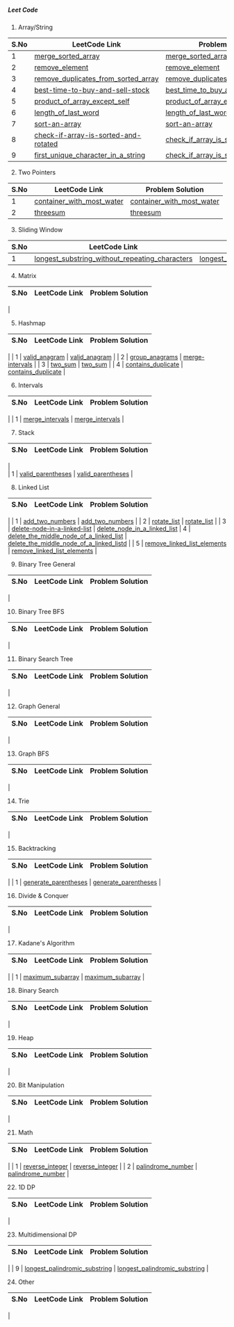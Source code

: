 ##### Leet Code


1. Array/String
   
| S.No         | LeetCode Link     | Problem Solution |
|--------------|-----------|------------|
| 1 | [merge_sorted_array](https://leetcode.com/problems/merge-sorted-array)      | [merge_sorted_array](https://github.com/NikhilSharma-NS/go_programing/tree/master/leet_code/merge_sorted_array)      |  
| 2 | [remove_element](https://leetcode.com/problems/remove-element)      | [remove_element](https://github.com/NikhilSharma-NS/go_programing/tree/master/leet_code/remove_element)    |  
| 3 | [remove_duplicates_from_sorted_array](https://leetcode.com/problems/remove-duplicates-from-sorted-array)      | [remove_duplicates_from_sorted_array](https://github.com/NikhilSharma-NS/go_programing/tree/master/leet_code/remove_duplicates_from_sorted_array)     | 
| 4 | [best-time-to-buy-and-sell-stock](https://leetcode.com/problems/best-time-to-buy-and-sell-stock/)      | [best_time_to_buy_and_sell_stock](https://github.com/NikhilSharma-NS/go_programing/tree/master/leet_code/best_time_to_buy_and_sell_stock)       |
| 5 | [product_of_array_except_self](https://leetcode.com/problems/product-of-array-except-self/)      | [product_of_array_except_self](https://github.com/NikhilSharma-NS/go_programing/tree/master/leet_code/product_of_array_except_self)       |
| 6 | [length_of_last_word](https://leetcode.com/problems/length-of-last-word/)      | [length_of_last_word](https://github.com/NikhilSharma-NS/go_programing/tree/master/leet_code/length_of_last_word)       |
| 7 | [sort-an-array](https://leetcode.com/problems/sort-an-array/)      | [sort-an-array](https://github.com/NikhilSharma-NS/go_programing/tree/master/leet_code/sort-an-array)       |
| 8 | [check-if-array-is-sorted-and-rotated](https://leetcode.com/problems/check-if-array-is-sorted-and-rotated/)      | [check_if_array_is_sorted_and_rotated](https://github.com/NikhilSharma-NS/go_programing/tree/master/leet_code/check_if_array_is_sorted_and_rotated)       |
| 9 | [first_unique_character_in_a_string](https://leetcode.com/problems/)      | [check_if_array_is_sorted_and_rotated](https://github.com/NikhilSharma-NS/go_programing/tree/master/leet_code/first_unique_character_in_a_string)     | 


2. Two Pointers
   
| S.No         | LeetCode Link     | Problem Solution |
|--------------|-----------|------------|
| 1 | [container_with_most_water](https://leetcode.com/container-with-most-water)      | [container_with_most_water](https://github.com/NikhilSharma-NS/go_programing/tree/master/leet_code/container_with_most_water)      |
| 2 | [threesum](https://leetcode.com/problems/3sum)      | [threesum](https://github.com/NikhilSharma-NS/go_programing/tree/master/leet_code/threesum)     |

3. Sliding Window

| S.No         | LeetCode Link     | Problem Solution |
|--------------|-----------|------------|
| 1 | [longest_substring_without_repeating_characters](https://leetcode.com/problems/longest-substring-without-repeating-characters)      | [longest_substring_without_repeating_characters](https://github.com/NikhilSharma-NS/go_programing/tree/master/leet_code/longest_substring_without_repeating_characters)      |

   
4. Matrix
   
| S.No         | LeetCode Link     | Problem Solution |
|--------------|-----------|------------|
|

5. Hashmap

| S.No         | LeetCode Link     | Problem Solution |
|--------------|-----------|------------|
|
| 1 | [valid_anagram](https://leetcode.com/problems/valid-anagram)      | [valid_anagram](https://github.com/NikhilSharma-NS/go_programing/tree/master/leet_code/valid_anagram)      |
| 2 | [group_anagrams](https://leetcode.com/problems/group-anagrams/)      | [merge-intervals](https://github.com/NikhilSharma-NS/go_programing/tree/master/leet_code/merge_intervals)     |
| 3 | [two_sum](https://leetcode.com/problems/two-sum/)      | [two_sum](https://github.com/NikhilSharma-NS/go_programing/tree/master/leet_code/two_sum)     |
| 4 | [contains_duplicate](https://leetcode.com/problems/contains-duplicate/)      | [contains_duplicate](https://github.com/NikhilSharma-NS/go_programing/tree/master/leet_code/contains_duplicate)     |

6. Intervals

| S.No         | LeetCode Link     | Problem Solution |
|--------------|-----------|------------|
|
| 1 | [merge_intervals](https://leetcode.com/problems/merge-intervals/)      | [merge_intervals](https://github.com/NikhilSharma-NS/go_programing/tree/master/leet_code/merge_intervals)     |

7. Stack

| S.No         | LeetCode Link     | Problem Solution |
|--------------|-----------|------------|
|   
| 1 | [valid_parentheses](https://leetcode.com/problems/valid-parentheses)      | [valid_parentheses](https://github.com/NikhilSharma-NS/go_programing/tree/master/leet_code/valid_parentheses)    |

8. Linked List

| S.No         | LeetCode Link     | Problem Solution |
|--------------|-----------|------------|
|
| 1 | [add_two_numbers](https://leetcode.com/problems/add-two-numbers/)      | [add_two_numbers](https://github.com/NikhilSharma-NS/go_programing/tree/master/leet_code/add_two_numbers)     |
| 2 | [rotate_list](https://leetcode.com/problems/rotate-list)      | [rotate_list](https://github.com/NikhilSharma-NS/go_programing/tree/master/leet_code/rotate_list)     |
| 3 | [delete-node-in-a-linked-list](https://leetcode.com/problems/delete-node-in-a-linked-list)      | [delete_node_in_a_linked_list](https://github.com/NikhilSharma-NS/go_programing/tree/master/leet_code/delete_node_in_a_linked_list)
| 4 | [delete_the_middle_node_of_a_linked_list](https://leetcode.com/problems/delete-the-middle-node-of-a-linked-list/)      | [delete_the_middle_node_of_a_linked_listd](https://github.com/NikhilSharma-NS/go_programing/tree/master/leet_code/delete_the_middle_node_of_a_linked_list)    |
| 5 | [remove_linked_list_elements](https://leetcode.com/problems/remove-linked-list-elements)      | [remove_linked_list_elements](https://github.com/NikhilSharma-NS/go_programing/tree/master/leet_code/remove_linked_list_elements)   |


9.  Binary Tree General
   
| S.No         | LeetCode Link     | Problem Solution |
|--------------|-----------|------------|
|

10.  Binary Tree BFS
   
| S.No         | LeetCode Link     | Problem Solution |
|--------------|-----------|------------|
|

11.  Binary Search Tree
   
| S.No         | LeetCode Link     | Problem Solution |
|--------------|-----------|------------|
|

12.  Graph General
   
| S.No         | LeetCode Link     | Problem Solution |
|--------------|-----------|------------|
|

13.  Graph BFS
    
| S.No         | LeetCode Link     | Problem Solution |
|--------------|-----------|------------|
|

14.  Trie
    
| S.No         | LeetCode Link     | Problem Solution |
|--------------|-----------|------------|
|

15.  Backtracking
    
| S.No         | LeetCode Link     | Problem Solution |
|--------------|-----------|------------|
|
| 1 | [generate_parentheses](https://leetcode.com/problems/generate-parentheses/)      | [generate_parentheses](https://github.com/NikhilSharma-NS/go_programing/tree/master/leet_code/generate-parentheses)     |

16.  Divide & Conquer
    
| S.No         | LeetCode Link     | Problem Solution |
|--------------|-----------|------------|
|

17.  Kadane's Algorithm
    
| S.No         | LeetCode Link     | Problem Solution |
|--------------|-----------|------------|
|
| 1 | [maximum_subarray](https://leetcode.com/problems/maximum-subarray)      | [maximum_subarray](https://github.com/NikhilSharma-NS/go_programing/tree/master/leet_code/maximum_subarray)     |

18.  Binary Search
    
| S.No         | LeetCode Link     | Problem Solution |
|--------------|-----------|------------|
|

19.  Heap
    
| S.No         | LeetCode Link     | Problem Solution |
|--------------|-----------|------------|
|

20.  Bit Manipulation
    
| S.No         | LeetCode Link     | Problem Solution |
|--------------|-----------|------------|
|

21.  Math
  
| S.No         | LeetCode Link     | Problem Solution |
|--------------|-----------|------------|
|
| 1 | [reverse_integer](https://leetcode.com/problems/reverse-integer)      | [reverse_integer](https://github.com/NikhilSharma-NS/go_programing/tree/master/leet_code/reverse_integer)     |
| 2 | [palindrome_number](https://leetcode.com/problems/palindrome-number)      | [palindrome_number](https://github.com/NikhilSharma-NS/go_programing/tree/master/leet_code/palindrome_number)     |

22.  1D DP
    
| S.No         | LeetCode Link     | Problem Solution |
|--------------|-----------|------------|
|

23.  Multidimensional DP
    
| S.No         | LeetCode Link     | Problem Solution |
|--------------|-----------|------------|
|
| 9 | [longest_palindromic_substring](https://leetcode.com/problems/longest-palindromic-substring)      | [longest_palindromic_substring](https://github.com/NikhilSharma-NS/go_programing/tree/master/leet_code/longest_palindromic_substring)    |
    
24.  Other

| S.No         | LeetCode Link     | Problem Solution |
|--------------|-----------|------------|
|

















